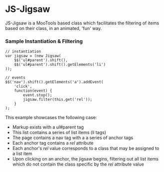 JS-Jigsaw
===
JS-Jigsaw is a MooTools based class which facilitates the filtering of items
based on their class, in an animated, &#039;fun&#039; way.

### Sample Instantiation &amp; Filtering

    // instantiation
    var jigsaw = (new Jigsaw(
        $$('ul#parent').shift(),
        $$('ul#parent').shift().getElements('li')
    ));
    
    // events
    $$('nav').shift().getElements('a').addEvent(
        'click',
        function(event) {
            event.stop();
            jigsaw.filter(this.get('rel'));
        }
    );

This example showcases the following case:

 - Markup exists with a ul#parent tag
 - This list contains a series of list items (li tags)
 - The page contains a nav tag with a a series of anchor tags
 - Each anchor tag contains a *rel* attribute
 - Each anchor&#039;s *rel* value corresponds to a class that may be assigned to a
list item
 - Upon clicking on an anchor, the jigsaw begins, filtering out all list items
which do not contain the class specific by the *rel* attribute value
